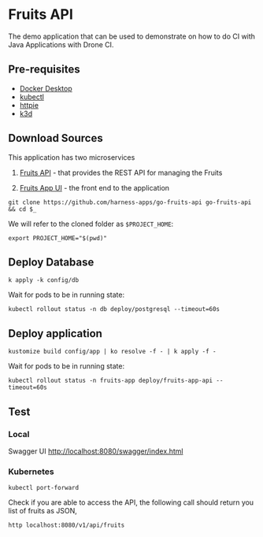 # Fruits API

The demo application that can be used to demonstrate on how to do CI with Java Applications with Drone CI.

## Pre-requisites

* [Docker Desktop](https://docs.docker.com/desktop/)
* [kubectl](https://kubernetes.io/docs/tasks/tools)
* [httpie](https://httpie.io)
* [k3d](https://k3d.io)
  
## Download Sources

This application has two microservices

1. [Fruits API](https://github.com/kameshsampath/go-fruits-api)  -  that provides the REST API for managing the Fruits

2. [Fruits App UI](https://github.com/kameshsampath/fruits-app-ui) - the front end to the application

```shell
git clone https://github.com/harness-apps/go-fruits-api go-fruits-api && cd $_
```

We will refer to the cloned folder as `$PROJECT_HOME`:

```shell
export PROJECT_HOME="$(pwd)"
```

## Deploy Database

```shell
k apply -k config/db
```

Wait for pods to be in running state:

```shell
kubectl rollout status -n db deploy/postgresql --timeout=60s
```

## Deploy application

```shell
kustomize build config/app | ko resolve -f - | k apply -f -
```

Wait for pods to be in running state:

```shell
kubectl rollout status -n fruits-app deploy/fruits-app-api --timeout=60s
```

## Test

### Local

Swagger UI <http://localhost:8080/swagger/index.html>

### Kubernetes

```shell
kubectl port-forward 
```

Check if you are able to access the API, the following call should return you list of fruits as JSON,

```shell
http localhost:8080/v1/api/fruits
```
